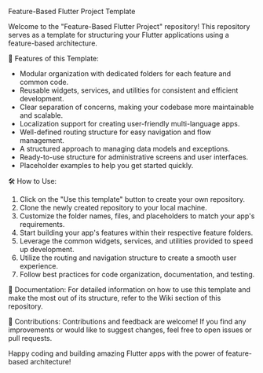 
Feature-Based Flutter Project Template

Welcome to the "Feature-Based Flutter Project" repository! This repository serves as a template for structuring your Flutter applications using a feature-based architecture. 

🚀 Features of this Template:
- Modular organization with dedicated folders for each feature and common code.
- Reusable widgets, services, and utilities for consistent and efficient development.
- Clear separation of concerns, making your codebase more maintainable and scalable.
- Localization support for creating user-friendly multi-language apps.
- Well-defined routing structure for easy navigation and flow management.
- A structured approach to managing data models and exceptions.
- Ready-to-use structure for administrative screens and user interfaces.
- Placeholder examples to help you get started quickly.

🛠️ How to Use:
1. Click on the "Use this template" button to create your own repository.
2. Clone the newly created repository to your local machine.
3. Customize the folder names, files, and placeholders to match your app's requirements.
4. Start building your app's features within their respective feature folders.
5. Leverage the common widgets, services, and utilities provided to speed up development.
6. Utilize the routing and navigation structure to create a smooth user experience.
7. Follow best practices for code organization, documentation, and testing.

📖 Documentation:
For detailed information on how to use this template and make the most out of its structure, refer to the Wiki section of this repository.

🤝 Contributions:
Contributions and feedback are welcome! If you find any improvements or would like to suggest changes, feel free to open issues or pull requests.

Happy coding and building amazing Flutter apps with the power of feature-based architecture!

